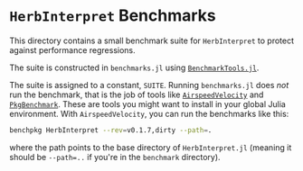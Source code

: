 # `HerbInterpret` Benchmarks

This directory contains a small benchmark suite for `HerbInterpret` to protect against performance regressions.

The suite is constructed in `benchmarks.jl` using [`BenchmarkTools.jl`](https://juliaci.github.io/BenchmarkTools.jl/stable/).

The suite is assigned to a constant, `SUITE`. Running `benchmarks.jl` does *not* run the benchmark, that is the job of tools like [`AirspeedVelocity`](https://juliahub.com/ui/Packages/General/AirspeedVelocity) and [`PkgBenchmark`](https://juliahub.com/ui/Packages/General/PkgBenchmark). These are tools you might want to install in your global Julia environment. With `AirspeedVelocity`, you can run the benchmarks like this:

```sh
benchpkg HerbInterpret --rev=v0.1.7,dirty --path=.
```

where the path points to the base directory of `HerbInterpret.jl` (meaning it should be `--path=..` if you're in the `benchmark` directory).